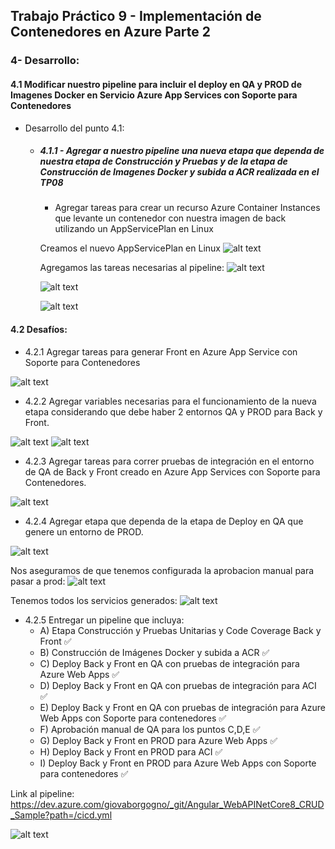 ## Trabajo Práctico 9 - Implementación de Contenedores en Azure Parte 2

### 4- Desarrollo:

#### 4.1 Modificar nuestro pipeline para incluir el deploy en QA y PROD de Imagenes Docker en Servicio Azure App Services con Soporte para Contenedores
- Desarrollo del punto 4.1: 
	
  	- ##### 4.1.1 - Agregar a nuestro pipeline una nueva etapa que dependa de nuestra etapa de Construcción y Pruebas y de la etapa de Construcción de Imagenes Docker y subida a ACR realizada en el TP08
  	    
  	  - Agregar tareas para crear un recurso Azure Container Instances que levante un contenedor con nuestra imagen de back utilizando un AppServicePlan en Linux

      Creamos el nuevo AppServicePlan en Linux
      ![alt text](img/image-1.png)

      Agregamos las tareas necesarias al pipeline:
      ![alt text](img/image-3.png)

      ![alt text](img/image-8.png)

      ![alt text](img/image-10.png)

#### 4.2 Desafíos:
- 4.2.1 Agregar tareas para generar Front en Azure App Service con Soporte para Contenedores

![alt text](img/image-4.png)

- 4.2.2 Agregar variables necesarias para el funcionamiento de la nueva etapa considerando que debe haber 2 entornos QA y PROD para Back y Front.

![alt text](img/image-5.png)
![alt text](img/image-9.png)

- 4.2.3 Agregar tareas para correr pruebas de integración en el entorno de QA de Back y Front creado en Azure App Services con Soporte para Contenedores. 

![alt text](img/image-6.png)

- 4.2.4 Agregar etapa que dependa de la etapa de Deploy en QA que genere un entorno de PROD.

![alt text](img/image-7.png)

Nos aseguramos de que tenemos configurada la aprobacion manual para pasar a prod:
![alt text](img/image-12.png)


Tenemos todos los servicios generados:
![alt text](img/image.png) 

- 4.2.5 Entregar un pipeline que incluya:
  - A) Etapa Construcción y Pruebas Unitarias y Code Coverage Back y Front ✅
  - B) Construcción de Imágenes Docker y subida a ACR ✅
  - C) Deploy Back y Front en QA con pruebas de integración para Azure Web Apps ✅
  - D) Deploy Back y Front en QA con pruebas de integración para ACI ✅
  - E) Deploy Back y Front en QA con pruebas de integración para Azure Web Apps con Soporte para contenedores ✅
  - F) Aprobación manual de QA para los puntos C,D,E ✅
  - G) Deploy Back y Front en PROD para Azure Web Apps ✅
  - H) Deploy Back y Front en PROD para ACI ✅
  - I) Deploy Back y Front en PROD para Azure Web Apps con Soporte para contenedores ✅

Link al pipeline: https://dev.azure.com/giovaborgogno/_git/Angular_WebAPINetCore8_CRUD_Sample?path=/cicd.yml

![alt text](img/image-11.png)